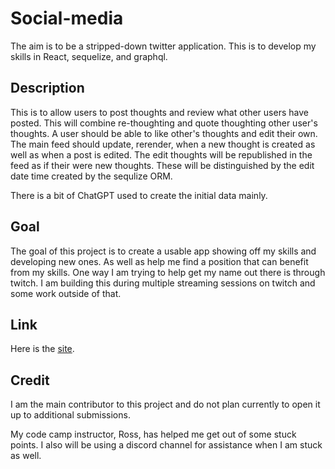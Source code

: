 # Social-media
The aim is to be a stripped-down twitter application. This is to develop my skills in React, sequelize, and graphql. 

## Description
This is to allow users to post thoughts and review what other users have posted. This will combine re-thoughting and quote thoughting other user's thoughts. A user should be able to like other's thoughts and edit their own. The main feed should update, rerender, when a new thought is created as well as when a post is edited. The edit thoughts will be republished in the feed as if their were new thoughts. These will be distinguished by the edit date time created by the sequlize ORM. 

There is a bit of ChatGPT used to create the initial data mainly. 

## Goal
The goal of this project is to create a usable app showing off my skills and developing new ones. As well as help me find a position that can benefit from my skills. One way I am trying to help get my name out there is through twitch. I am building this during multiple streaming sessions on twitch and some work outside of that.

## Link

Here is the [site](https://cwwc-social-media-587842874c09.herokuapp.com/).

## Credit
I am the main contributor to this project and do not plan currently to open it up to additional submissions.

My code camp instructor, Ross, has helped me get out of some stuck points. I also will be using a discord channel for assistance when I am stuck as well.
 
